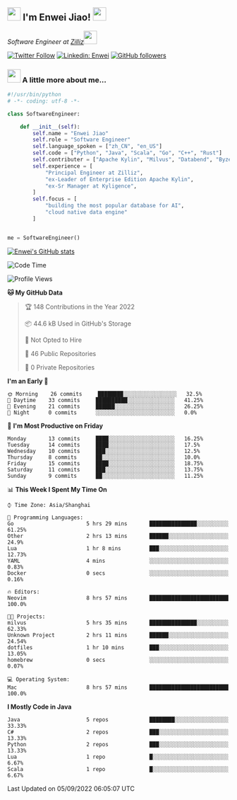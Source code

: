 <h2><img src="https://emojis.slackmojis.com/emojis/images/1531849430/4246/blob-sunglasses.gif?1531849430" width="30"/> I'm  Enwei Jiao! <img src="https://media.giphy.com/media/juBt25nT1KGys/giphy.gif" width=30> </h2>
<!-- <img align='right' src="https://media.giphy.com/media/M9gbBd9nbDrOTu1Mqx/giphy.gif" width="230"> -->
<p><em>Software Engineer at <a href="https://zilliz.com/">Zilliz</a><img src="https://media.giphy.com/media/WUlplcMpOCEmTGBtBW/giphy.gif" width="30"></em></p>

[![Twitter Follow](https://img.shields.io/twitter/follow/misteranmol?label=Follow)](https://twitter.com/intent/follow?screen_name=EnweiJiao)
[![Linkedin: Enwei](https://img.shields.io/badge/-enwei-blue?style=&logo=Linkedin&logoColor=white&link=https://www.linkedin.com/in/enwei-jiao-41192a97)](https://www.linkedin.com/in/enwei-jiao-41192a97/)
[![GitHub followers](https://img.shields.io/github/followers/jiaoew1991?label=Follow&style=social)](https://github.com/jiaoew1991)


### <img src="https://media.giphy.com/media/VgCDAzcKvsR6OM0uWg/giphy.gif" width="30"> A little more about me...  

```python
#!/usr/bin/python
# -*- coding: utf-8 -*-

class SoftwareEngineer:

    def __init__(self):
        self.name = "Enwei Jiao"
        self.role = "Software Engineer"
        self.language_spoken = ["zh_CN", "en_US"]
        self.code = ["Python", "Java", "Scala", "Go", "C++", "Rust"]
        self.contributer = ["Apache Kylin", "Milvus", "Databend", "Byzer-Lang"]
        self.experience = [
            "Principal Engineer at Zilliz",
            "ex-Leader of Enterprise Edition Apache Kylin",
            "ex-Sr Manager at Kyligence",
        ]
        self.focus = [
            "building the most popular database for AI",
            "cloud native data engine"
        ]


me = SoftwareEngineer()
```

[![Enwei's GitHub stats](https://github-readme-stats.vercel.app/api?username=jiaoew1991&count_private=true&show_icons=true)](https://github.com/jiaoew1991/jiaoew1991)

<!-- [![Top Langs](https://github-readme-stats.vercel.app/api/top-langs/?username=jiaoew1991&layout=compact)](https://github.com/jiaoew1991/jiaoew1991) -->

<!--START_SECTION:waka-->
![Code Time](http://img.shields.io/badge/Code%20Time-115%20hrs%2016%20mins-blue)

![Profile Views](http://img.shields.io/badge/Profile%20Views-4-blue)

**🐱 My GitHub Data** 

> 🏆 148 Contributions in the Year 2022
 > 
> 📦 44.6 kB Used in GitHub's Storage 
 > 
> 🚫 Not Opted to Hire
 > 
> 📜 46 Public Repositories 
 > 
> 🔑 0 Private Repositories  
 > 
**I'm an Early 🐤** 

```text
🌞 Morning    26 commits     ████████░░░░░░░░░░░░░░░░░   32.5% 
🌆 Daytime    33 commits     ██████████░░░░░░░░░░░░░░░   41.25% 
🌃 Evening    21 commits     ██████░░░░░░░░░░░░░░░░░░░   26.25% 
🌙 Night      0 commits      ░░░░░░░░░░░░░░░░░░░░░░░░░   0.0%

```
📅 **I'm Most Productive on Friday** 

```text
Monday       13 commits     ████░░░░░░░░░░░░░░░░░░░░░   16.25% 
Tuesday      14 commits     ████░░░░░░░░░░░░░░░░░░░░░   17.5% 
Wednesday    10 commits     ███░░░░░░░░░░░░░░░░░░░░░░   12.5% 
Thursday     8 commits      ██░░░░░░░░░░░░░░░░░░░░░░░   10.0% 
Friday       15 commits     ████░░░░░░░░░░░░░░░░░░░░░   18.75% 
Saturday     11 commits     ███░░░░░░░░░░░░░░░░░░░░░░   13.75% 
Sunday       9 commits      ██░░░░░░░░░░░░░░░░░░░░░░░   11.25%

```


📊 **This Week I Spent My Time On** 

```text
⌚︎ Time Zone: Asia/Shanghai

💬 Programming Languages: 
Go                       5 hrs 29 mins       ███████████████░░░░░░░░░░   61.25% 
Other                    2 hrs 13 mins       ██████░░░░░░░░░░░░░░░░░░░   24.9% 
Lua                      1 hr 8 mins         ███░░░░░░░░░░░░░░░░░░░░░░   12.73% 
YAML                     4 mins              ░░░░░░░░░░░░░░░░░░░░░░░░░   0.83% 
Docker                   0 secs              ░░░░░░░░░░░░░░░░░░░░░░░░░   0.16%

🔥 Editors: 
Neovim                   8 hrs 57 mins       █████████████████████████   100.0%

🐱‍💻 Projects: 
milvus                   5 hrs 35 mins       ███████████████░░░░░░░░░░   62.33% 
Unknown Project          2 hrs 11 mins       ██████░░░░░░░░░░░░░░░░░░░   24.54% 
dotfiles                 1 hr 10 mins        ███░░░░░░░░░░░░░░░░░░░░░░   13.05% 
homebrew                 0 secs              ░░░░░░░░░░░░░░░░░░░░░░░░░   0.07%

💻 Operating System: 
Mac                      8 hrs 57 mins       █████████████████████████   100.0%

```

**I Mostly Code in Java** 

```text
Java                     5 repos             ████████░░░░░░░░░░░░░░░░░   33.33% 
C#                       2 repos             ███░░░░░░░░░░░░░░░░░░░░░░   13.33% 
Python                   2 repos             ███░░░░░░░░░░░░░░░░░░░░░░   13.33% 
Lua                      1 repo              █░░░░░░░░░░░░░░░░░░░░░░░░   6.67% 
Scala                    1 repo              █░░░░░░░░░░░░░░░░░░░░░░░░   6.67%

```



 Last Updated on 05/09/2022 06:05:07 UTC
<!--END_SECTION:waka-->
